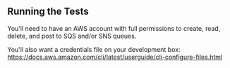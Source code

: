 ## Running the Tests

You'll need to have an AWS account with full permissions to create, read, delete, and post to SQS and/or SNS queues.

You'll also want a credentials file on your development box: https://docs.aws.amazon.com/cli/latest/userguide/cli-configure-files.html

